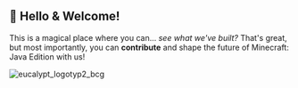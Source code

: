 ## 🌿 Hello & Welcome!

This is a magical place where you can... _see what we've built?_ That's great, but most importantly, you can **contribute** and shape the future of Minecraft: Java Edition with us!

![eucalypt_logotyp2_bcg](https://user-images.githubusercontent.com/131989694/234960466-fd47c5fe-6fc5-4d30-a52c-96c648691697.png)
